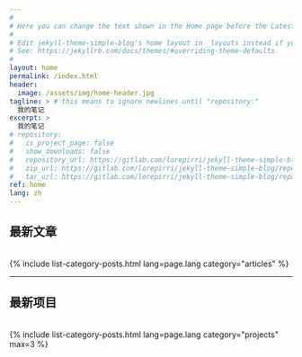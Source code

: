 ```yaml
---
#
# Here you can change the text shown in the Home page before the Latest Posts section.
#
# Edit jekyll-theme-simple-blog's home layout in _layouts instead if you wanna make some changes
# See: https://jekyllrb.com/docs/themes/#overriding-theme-defaults
#
layout: home
permalink: /index.html
header:
  image: /assets/img/home-header.jpg
tagline: > # this means to ignore newlines until "repository:"
  我的笔记
excerpt: >
  我的笔记
# repository:
#   is_project_page: false
#   show_downloads: false
#   repository_url: https://gitlab.com/lorepirri/jekyll-theme-simple-blog
#   zip_url: https://gitlab.com/lorepirri/jekyll-theme-simple-blog/repository/master/archive.zip
#   tar_url: https://gitlab.com/lorepirri/jekyll-theme-simple-blog/repository/master/archive.tar.gz
ref: home
lang: zh
---
```


<h2>最新文章</h2>
<div>&nbsp;</div>
{% include list-category-posts.html lang=page.lang category="articles" %}

---

<h2>最新项目</h2>
<div>&nbsp;</div>
{% include list-category-posts.html lang=page.lang category="projects" max=3 %}
